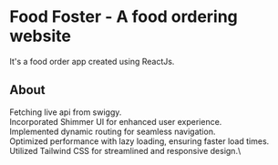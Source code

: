 # Food Foster - A food ordering website

It's a food order app created using ReactJs. 

## About

Fetching live api from swiggy.\
Incorporated Shimmer UI for enhanced user experience.\
Implemented dynamic routing for seamless navigation.\
Optimized performance with lazy loading, ensuring faster load times.\
Utilized Tailwind CSS for streamlined and responsive design.\